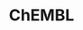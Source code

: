 ---
bigquery: https://console.cloud.google.com/bigquery?p=patents-public-data&d=ebi_chembl&page=dataset
citation: '"The ChEMBL database in 2017." Anna Gaulton, Anne Hersey, Michał Nowotka,
  A Patrícia Bento, Jon Chambers, David Mendez, Prudence Mutowo, Francis Atkinson,
  Louisa J Bellis, Elena Cibrián-Uhalte, Mark Davies, Nathan Dedman, Anneli Karlsson,
  María Paula Magariños, John P Overington, George Papadatos, Ines Smit, Andrew R
  Leach Nucleic acids Research (2017) 45 (Database Issue), D945-D954'
contributors: European Bioinformatics Institute
cost: None
description: ChEMBL Data is a manually curated database of small molecules used in
  drug discovery, including information about existing patented drugs.
documentation: 'schema: https://www.ebi.ac.uk/chembl/db_schema


  '
last_edit: Mon, 04 Apr 2022 19:07:30 GMT
location: https://console.cloud.google.com/marketplace/product/google_patents_public_datasets/chembl
maintained_by: EMBL-EBI, an outstation of European Molecular Biology Laboratory
related_publications: '

  ChEMBL: towards direct deposition of bioassay data.


  Mendez D, Gaulton A, Bento AP, Chambers J, De Veij M, Félix E, Magariños MP, Mosquera
  JF, Mutowo P, Nowotka M, Gordillo-Marañón M, Hunter F, Junco L, Mugumbate G, Rodriguez-Lopez
  M, Atkinson F, Bosc N, Radoux CJ, Segura-Cabrera A, Hersey A, Leach AR.


  — Nucleic Acids Res. 2019; 47(D1):D930-D940. doi: 10.1093/nar/gky1075

  '
schema_fields: '[''level3'', ''cellosaurus_id'', ''num_ro5_violations'', ''l8'', ''db_version'',
  ''route'', ''smid'', ''domain_name'', ''compsyn_id'', ''site_residues'', ''assay_desc'',
  ''std_act_id'', ''entity_id'', ''ddd_units'', ''mol_irac_id'', ''topical'', ''bei'',
  ''assay_tax_id'', ''doi'', ''assay_id'', ''ref_type'', ''uberon_id'', ''journal'',
  ''status'', ''updated_by'', ''cell_id'', ''parent_go_id'', ''molecular_species'',
  ''predbind_id'', ''description'', ''res_stem_id'', ''patent_use_code'', ''ap_id'',
  ''met_conversion'', ''num_lipinski_ro5_violations'', ''protclasssyn_id'', ''company'',
  ''parent_molregno'', ''assay_strain'', ''qed_weighted'', ''alogp'', ''confidence'',
  ''hbd'', ''acd_logd'', ''active_molregno'', ''assay_category'', ''first_in_class'',
  ''met_comment'', ''frac_class_id'', ''protein_class_synonym'', ''comp_go_id'', ''usan_substem'',
  ''cell_source_tax_id'', ''uo_units'', ''cx_logp'', ''strength'', ''standard_relation'',
  ''result_flag'', ''synonyms'', ''molregno'', ''cell_ontology_id'', ''oc_id'', ''accession'',
  ''prediction_method'', ''class_level'', ''compound_key'', ''class_type'', ''first_page'',
  ''text_value'', ''mc_organism'', ''confidence_score'', ''site_id'', ''activity_id'',
  ''applicant_full_name'', ''authors'', ''usan_stem'', ''variant_id'', ''cell_source_organism'',
  ''updated_on'', ''withdrawn_country'', ''relation'', ''l6'', ''substrate_record_id'',
  ''heavy_atoms'', ''lle'', ''l2'', ''chembl_id'', ''cidx'', ''clo_id'', ''src_short_name'',
  ''assay_tissue'', ''action_type'', ''usan_year'', ''mesh_id'', ''mol_hrac_id'',
  ''full_mwt'', ''helm_notation'', ''standard_units'', ''upper_value'', ''ridx'',
  ''publication_number'', ''direct_interaction'', ''prodrug'', ''level5'', ''component_id'',
  ''previous_company'', ''full_molformula'', ''level1'', ''assay_class_id'', ''protein_class_desc'',
  ''cell_name'', ''acd_most_apka'', ''chirality'', ''selectivity_comment'', ''innovator_company'',
  ''max_phase'', ''metabolite_record_id'', ''rgid'', ''warning_year'', ''stat'', ''tbl'',
  ''domain_description'', ''metref_id'', ''name'', ''frac_code'', ''withdrawn_year'',
  ''withdrawn_flag'', ''mc_tax_id'', ''ro3_pass'', ''caloha_id'', ''usan_stem_definition'',
  ''component_type'', ''as_id'', ''record_id'', ''bao_endpoint'', ''normal_range_min'',
  ''domain_type'', ''standard_value'', ''ref_id'', ''entity_type'', ''warning_id'',
  ''alert_name'', ''stem_class'', ''bao_id'', ''mol_frac_id'', ''l1'', ''mol_atc_id'',
  ''research_stem'', ''tax_id'', ''creation_date'', ''standard_type'', ''ad_type'',
  ''hrac_code'', ''issue'', ''year'', ''molsyn_id'', ''drug_substance_flag'', ''sei'',
  ''molfile'', ''actsm_id'', ''smarts'', ''irac_code'', ''organism'', ''ddd_value'',
  ''site_name'', ''data_validity_comment'', ''pathway_key'', ''tid'', ''potential_duplicate'',
  ''priority'', ''who_extra'', ''patent_id'', ''relationship_type'', ''binding_site_comment'',
  ''active_ingredient'', ''level1_description'', ''hbd_lipinski'', ''pubmed_id'',
  ''source_domain_id'', ''related_tid'', ''bao_format'', ''max_phase_for_ind'', ''num_alerts'',
  ''standard_upper_value'', ''inorganic_flag'', ''warning_type'', ''cell_source_tissue'',
  ''first_approval'', ''toid'', ''indref_id'', ''units'', ''ass_cls_map_id'', ''cx_most_bpka'',
  ''title'', ''pathway_id'', ''cell_description'', ''src_assay_id'', ''molecular_mechanism'',
  ''assay_subcellular_fraction'', ''parent_id'', ''hrac_class_id'', ''downgraded'',
  ''psa'', ''mw_freebase'', ''aidx'', ''prod_pat_id'', ''le'', ''level4_description'',
  ''target_mapping'', ''black_box_warning'', ''efo_id'', ''normal_range_max'', ''parameter_value'',
  ''met_id'', ''drugind_id'', ''curated_by'', ''annotation'', ''disease_efficacy'',
  ''src_description'', ''rtb'', ''species_group_flag'', ''alert_set_id'', ''cx_most_apka'',
  ''comp_class_id'', ''warnref_id'', ''type'', ''published_value'', ''source'', ''assay_param_id'',
  ''sequence'', ''sequence_md5sum'', ''component_synonym'', ''doc_type'', ''compd_id'',
  ''polymer_flag'', ''published_units'', ''ddd_admr'', ''trade_name'', ''sitecomp_id'',
  ''atc_code'', ''start_position'', ''targrel_id'', ''syn_type'', ''assay_cell_type'',
  ''target_desc'', ''end_position'', ''dosage_form'', ''standard_inchi_key'', ''published_relation'',
  ''level2_description'', ''idx'', ''isoform'', ''label'', ''src_id'', ''compound_name'',
  ''tid_fixed'', ''molecule_type'', ''comments'', ''submission_date'', ''pref_name'',
  ''dosed_ingredient'', ''ingredient'', ''cl_lincs_id'', ''mw_monoisotopic'', ''therapeutic_flag'',
  ''set_name'', ''cpd_str_alert_id'', ''mecref_id'', ''assay_organism'', ''homologue'',
  ''assay_source'', ''go_id'', ''country'', ''natural_product'', ''l5'', ''short_name'',
  ''activity_comment'', ''availability_type'', ''hba_lipinski'', ''curation_comment'',
  ''domain_id'', ''l3'', ''major_class'', ''drug_product_flag'', ''protein_class_id'',
  ''enzyme_tid'', ''published_type'', ''canonical_smiles'', ''mc_target_type'', ''withdrawn_class'',
  ''parameter_type'', ''last_active'', ''job_id'', ''assay_type'', ''mechanism_comment'',
  ''chebi_par_id'', ''mutation'', ''level2'', ''drug_record_id'', ''mec_id'', ''who_name'',
  ''last_page'', ''level4'', ''ddd_id'', ''indication_class'', ''parenteral'', ''patent_expire_date'',
  ''biocomp_id'', ''oral'', ''acd_logp'', ''src_compound_id'', ''mc_target_name'',
  ''tissue_id'', ''assay_test_type'', ''alert_id'', ''relationship_desc'', ''product_id'',
  ''relationship'', ''standard_inchi'', ''enzyme_name'', ''l7'', ''value'', ''patent_no'',
  ''ref_url'', ''parent_type'', ''targcomp_id'', ''usan_stem_id'', ''doc_id'', ''standard_flag'',
  ''bto_id'', ''delist_flag'', ''l4'', ''warning_country'', ''log_id'', ''mechanism_of_action'',
  ''structure_type'', ''irac_class_id'', ''efo_term'', ''mc_target_accession'', ''definition'',
  ''volume'', ''nda_type'', ''withdrawn_reason'', ''acd_most_bpka'', ''aspect'', ''aromatic_rings'',
  ''level3_description'', ''db_source'', ''stem'', ''abstract'', ''warning_description'',
  ''version'', ''orig_description'', ''mesh_heading'', ''approval_date'', ''target_type'',
  ''standard_text_value'', ''path'', ''subgroup'', ''ddd_comment'', ''qudt_units'',
  ''warning_class'', ''co_stem_id'', ''pchembl_value'', ''formulation_id'', ''hba'',
  ''activity_count'', ''cx_logd'']'
shortname: chembl
tags:
- biotechnology
- health
- chemical
- bioinformatics
- medical
terms_of_use: CC BY-SA 3.0
title: ChEMBL
uuid: e232a192-965c-4ec9-904c-155b6dfe56c5
---